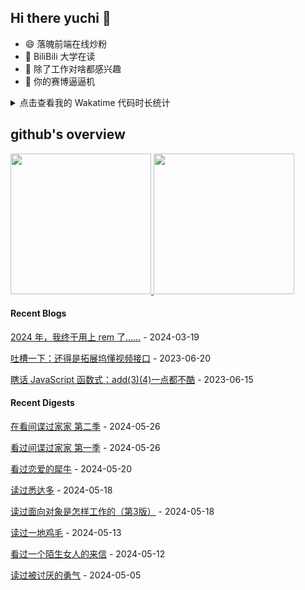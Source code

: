 ## Hi there yuchi 👋 

- 😄 落魄前端在线炒粉
- 🏫 BiliBili 大学在读
- 🤔 除了工作对啥都感兴趣
- 👯 你的赛博逼逼机

<details>
  <summary>
    点击查看我的 Wakatime 代码时长统计
  </summary>
  <div>
    <img src="https://github-readme-stats.vercel.app/api/wakatime?username=yuchiXiong&hide_title=true&layout=compact&langs_count=10" />
  <div>
</details>
    
## github's overview

<a href="https://github.com/yuchiXiong">
  <img height="225" src="https://github-readme-stats.vercel.app/api?username=yuchiXiong&show_icons=true&include_all_commits=true&count_private=true"/>
  <img height="225" src="https://github-readme-stats.vercel.app/api/top-langs/?username=yuchiXiong&hide=python,css,ejs,stylus,racket,scss,slim,html,c,less,shell"/>
</a>

#### Recent Blogs

[2024 年，我终于用上 rem 了……](https://xiongyuchi.com/2024/03/19/2024-nian-wo-zhong-yu-yong-shang-rem-liao/) - 2024-03-19

[吐槽一下：还得是拓展坞懂视频接口](https://xiongyuchi.com/2023/06/20/tu-cao-yi-xia-huan-de-shi-tuo-zhan-wu-dong-shi-pin-jie-kou/) - 2023-06-20

[瞎话 JavaScript 函数式：add(3)(4)一点都不酷](https://xiongyuchi.com/2023/06/15/xia-hua-han-shu-shi-add-3-4-yi-dian-du-bu-ku/) - 2023-06-15

#### Recent Digests

[在看间谍过家家 第二季](http://movie.douban.com/subject/36190888/) - 2024-05-26

[看过间谍过家家 第一季](http://movie.douban.com/subject/35258427/) - 2024-05-26

[看过恋爱的犀牛](https://www.douban.com/location/drama/3167344/) - 2024-05-20

[读过悉达多](https://book.douban.com/subject/26980487/) - 2024-05-18

[读过面向对象是怎样工作的（第3版）](https://book.douban.com/subject/36085072/) - 2024-05-18

[读过一地鸡毛](https://book.douban.com/subject/6793573/) - 2024-05-13

[看过一个陌生女人的来信](https://www.douban.com/location/drama/11507832/) - 2024-05-12

[读过被讨厌的勇气](https://book.douban.com/subject/36150914/) - 2024-05-05